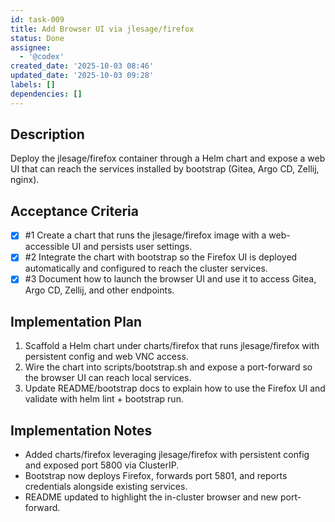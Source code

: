 ```yaml
---
id: task-009
title: Add Browser UI via jlesage/firefox
status: Done
assignee:
  - '@codex'
created_date: '2025-10-03 08:46'
updated_date: '2025-10-03 09:28'
labels: []
dependencies: []
---
```


## Description

<!-- SECTION:DESCRIPTION:BEGIN -->
Deploy the jlesage/firefox container through a Helm chart and expose a web UI that can reach the services installed by bootstrap (Gitea, Argo CD, Zellij, nginx).
<!-- SECTION:DESCRIPTION:END -->

## Acceptance Criteria
<!-- AC:BEGIN -->
- [x] #1 Create a chart that runs the jlesage/firefox image with a web-accessible UI and persists user settings.
- [x] #2 Integrate the chart with bootstrap so the Firefox UI is deployed automatically and configured to reach the cluster services.
- [x] #3 Document how to launch the browser UI and use it to access Gitea, Argo CD, Zellij, and other endpoints.
<!-- AC:END -->

## Implementation Plan

<!-- SECTION:PLAN:BEGIN -->
1. Scaffold a Helm chart under charts/firefox that runs jlesage/firefox with persistent config and web VNC access.
2. Wire the chart into scripts/bootstrap.sh and expose a port-forward so the browser UI can reach local services.
3. Update README/bootstrap docs to explain how to use the Firefox UI and validate with helm lint + bootstrap run.
<!-- SECTION:PLAN:END -->

## Implementation Notes

<!-- SECTION:NOTES:BEGIN -->
- Added charts/firefox leveraging jlesage/firefox with persistent config and exposed port 5800 via ClusterIP.
- Bootstrap now deploys Firefox, forwards port 5801, and reports credentials alongside existing services.
- README updated to highlight the in-cluster browser and new port-forward.
<!-- SECTION:NOTES:END -->
